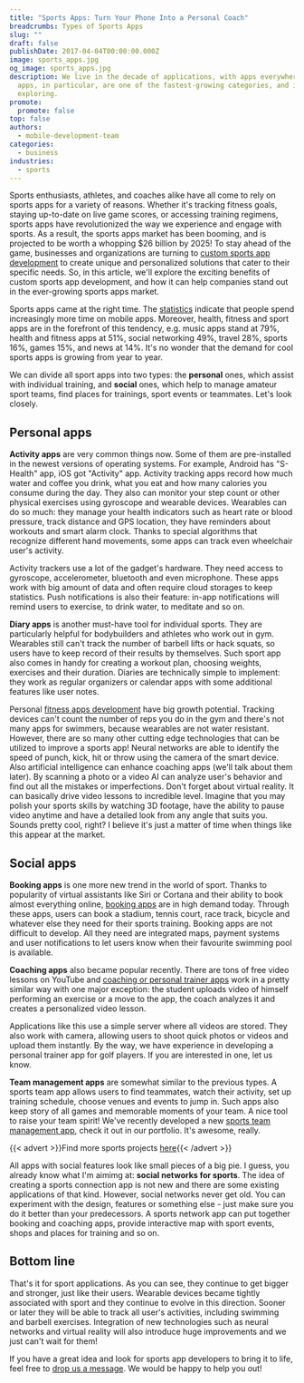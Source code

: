 ```yaml
---
title: "Sports Apps: Turn Your Phone Into a Personal Coach"
breadcrumbs: Types of Sports Apps
slug: ""
draft: false
publishDate: 2017-04-04T00:00:00.000Z
image: sports_apps.jpg
og_image: sports_apps.jpg
description: We live in the decade of applications, with apps everywhere. Sports
  apps, in particular, are one of the fastest-growing categories, and it's worth
  exploring.
promote:
  promote: false
top: false
authors:
  - mobile-development-team
categories:
  - business
industries:
  - sports
---
```

Sports enthusiasts, athletes, and coaches alike have all come to rely on sports apps for a variety of reasons. Whether it's tracking fitness goals, staying up-to-date on live game scores, or accessing training regimens, sports apps have revolutionized the way we experience and engage with sports. As a result, the sports apps market has been booming, and is projected to be worth a whopping $26 billion by 2025! To stay ahead of the game, businesses and organizations are turning to <a href="https://anadea.info/solutions/sports-app-development" target="_blank">custom sports app development</a> to create unique and personalized solutions that cater to their specific needs. So, in this article, we'll explore the exciting benefits of custom sports app development, and how it can help companies stand out in the ever-growing sports apps market.

Sports apps came at the right time. The <a href="http://www.business2community.com/mobile-apps/2017-mobile-app-market-statistics-trends-analysis-01750346#1okJCeLEhgfTiDt8.97" rel="nofollow" target="_blank">statistics</a> indicate that people spend increasingly more time on mobile apps. Moreover, health, fitness and sport apps are in the forefront of this tendency, e.g. music apps stand at 79%, health and fitness apps at 51%, social networking 49%, travel 28%, sports 16%, games 15%, and news at 14%. It's no wonder that the demand for cool sports apps is growing from year to year.

We can divide all sport apps into two types: the **personal** ones, which assist with individual training, and **social** ones, which help to manage amateur sport teams, find places for trainings, sport events or teammates. Let's look closely.

## Personal apps

**Activity apps** are very common things now. Some of them are pre-installed in the newest versions of operating systems. For example, Android has "S-Health" app, iOS got "Activity" app. Activity tracking apps record how much water and coffee you drink, what you eat and how many calories you consume during the day. They also can monitor your step count or other physical exercises using gyroscope and wearable devices. Wearables can do so much: they manage your health indicators such as heart rate or blood pressure, track distance and GPS location, they have reminders about workouts and smart alarm clock. Thanks to special algorithms that recognize different hand movements, some apps can track even wheelchair user's activity.

Activity trackers use a lot of the gadget's hardware. They need access to gyroscope, accelerometer, bluetooth and even microphone. These apps work with big amount of data and often require cloud storages to keep statistics. Push notifications is also their feature: in-app notifications will remind users to exercise, to drink water, to meditate and so on.

**Diary apps** is another must-have tool for individual sports. They are particularly helpful for bodybuilders and athletes who work out in gym. Wearables still can't track the number of barbell lifts or hack squats, so users have to keep record of their results by themselves. Such sport app also comes in handy for creating a workout plan, choosing weights, exercises and their duration. Diaries are technically simple to implement: they work as regular organizers or calendar apps with some additional features like user notes.

Personal <a href="https://anadea.info/solutions/sports-app-development/fitness-app-development">fitness apps development</a> have big growth potential. Tracking devices can't count the number of reps you do in the gym and there's not many apps for swimmers, because wearables are not water resistant. However, there are so many other cutting edge technologies that can be utilized to improve a sports app! Neural networks are able to identify the speed of punch, kick, hit or throw using the camera of the smart device. Also artificial intelligence can enhance coaching apps (we'll talk about them later). By scanning a photo or a video AI can analyze user's behavior and find out all the mistakes or imperfections. Don't forget about virtual reality. It can basically drive video lessons to incredible level. Imagine that you may polish your sports skills by watching 3D footage, have the ability to pause video anytime and have a detailed look from any angle that suits you. Sounds pretty cool, right? I believe it's just a matter of time when things like this appear at the market.

## Social apps

**Booking apps** is one more new trend in the world of sport. Thanks to popularity of virtual assistants like Siri or Cortana and their ability to book almost everything online, [booking apps](/projects/plei) are in high demand today. Through these apps, users can book a stadium, tennis court, race track, bicycle and whatever else they need for their sports training. Booking apps are not difficult to develop. All they need are integrated maps, payment systems and user notifications to let users know when their favourite swimming pool is available.

**Coaching apps** also became popular recently. There are tons of free video lessons on YouTube and [coaching or personal trainer apps](/projects/sports-coaching-app) work in a pretty similar way with one major exception: the student uploads video of himself performing an exercise or a move to the app, the coach analyzes it and creates a personalized video lesson.

Applications like this use a simple server where all videos are stored. They also work with camera, allowing users to shoot quick photos or videos and upload them instantly. By the way, we have experience in developing a personal trainer app for golf players. If you are interested in one, let us know.

**Team management apps** are somewhat similar to the previous types. A sports team app allows users to find teammates, watch their activity, set up training schedule, choose venues and events to jump in. Such apps also keep story of all games and memorable moments of your team. A nice tool to raise your team spirit! We've recently developed a new [sports team management app](https://anadea.info/projects/online-platform-for-team-sports), check it out in our portfolio. It's awesome, really.

{{< advert >}}Find more sports projects <a href="https://anadea.info/projects#sports">here</a>{{< /advert >}}

All apps with social features look like small pieces of a big pie. I guess, you already know what I'm aimimg at: **social networks for sports**. The idea of creating a sports connection app is not new and there are some existing applications of that kind. However, social networks never get old. You can experiment with the design, features or something else - just make sure you do it better than your predecessors. A sports network app can put together booking and coaching apps, provide interactive map with sport events, shops and places for training and so on.

## Bottom line

That's it for sport applications. As you can see, they continue to get bigger and stronger, just like their users. Wearable devices became tightly associated with sport and they continue to evolve in this direction. Sooner or later they will be able to track all user's activities, including swimming and barbell exercises. Integration of new technologies such as neural networks and virtual reality will also introduce huge improvements and we just can't wait for them!

If you have a great idea and look for sports app developers to bring it to life, feel free to [drop us a message](https://anadea.info/contacts). We would be happy to help you out!
